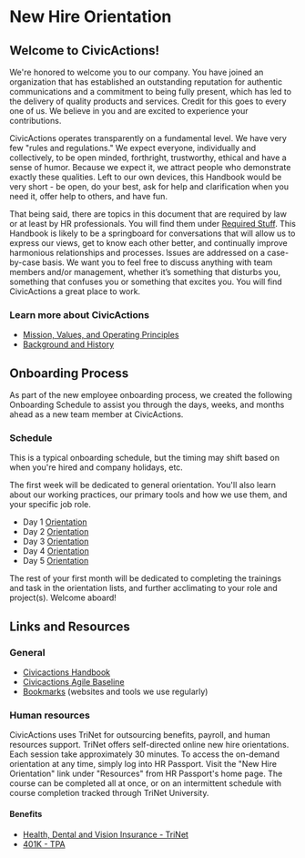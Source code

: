 # New Hire Orientation

## <a name="welcome"></a>Welcome to CivicActions!

We're honored to welcome you to our company. You have joined an organization that has established an outstanding reputation for authentic communications and a commitment to being fully present, which has led to the delivery of quality products and services. Credit for this goes to every one of us. We believe in you and are excited to experience your contributions.

CivicActions operates transparently on a fundamental level. We have very few "rules and regulations." We expect everyone, individually and collectively, to be open minded, forthright, trustworthy, ethical and have a sense of humor. Because we expect it, we attract people who demonstrate exactly these qualities. Left to our own devices, this Handbook would be very short - be open, do your best, ask for help and clarification when you need it, offer help to others, and have fun.

That being said, there are topics in this document that are required by law or at least by HR professionals. You will find them under [Required Stuff](../03-policies/required-stuff.md). This Handbook is likely to be a springboard for conversations that will allow us to express our views, get to know each other better, and continually improve harmonious relationships and processes. Issues are addressed on a case-by-case basis. We want you to feel free to discuss anything with team members and/or management, whether it’s something that disturbs you, something that confuses you or something that excites you. You will find CivicActions a great place to work.

### <a name="learn"></a>Learn more about CivicActions

* [Mission, Values, and Operating Principles](../02-about-us/mission-values-operating-principles.md)
* [Background and History](../02-about-us/background-and-history.md)

## <a name="onboarding-process"></a>Onboarding Process

As part of the new employee onboarding process, we created the following Onboarding Schedule to assist you through the days, weeks, and months ahead as a new team member at CivicActions.

### Schedule

This is a typical onboarding schedule, but the timing may shift based on when you're hired and company holidays, etc.

The first week will be dedicated to general orientation. You'll also learn about our working practices, our primary tools and how we use them, and your specific job role.

* Day 1 [Orientation](training/orientation-meetings.md#day1)
* Day 2 [Orientation](training/orientation-meetings.md#day2)
* Day 3 [Orientation](training/orientation-meetings.md#day3)
* Day 4 [Orientation](training/orientation-meetings.md#day4)
* Day 5 [Orientation](training/orientation-meetings.md#day5)

The rest of your first month will be dedicated to completing the trainings and task in the orientation lists, and further acclimating to your role and project(s). Welcome aboard!

## <a name="links"></a>Links and Resources

### General

* [Civicactions Handbook](https://github.com/CivicActions/handbook/blob/master/README.md)
* [Civicactions Agile Baseline](https://github.com/CivicActions/handbook/blob/master/docs/04-how-we-work/agile-baseline/introduction.md)
* [Bookmarks](../04-how-we-work/bookmarks.md) (websites and tools we use regularly)

### Human resources

CivicActions uses TriNet for outsourcing benefits, payroll, and human resources support. TriNet offers self-directed online new hire orientations. Each session take approximately 30 minutes. To access the on-demand orientation at any time, simply log into HR Passport. Visit the "New Hire Orientation" link under "Resources" from HR Passport's home page. The course can be completed all at once, or on an intermittent schedule with course completion tracked through TriNet University.

#### Benefits

* [Health, Dental and Vision Insurance - TriNet](https://login.trinet.com)
* [401K - TPA](https://www.retirementaccountlogin.net/turningpoint/)
